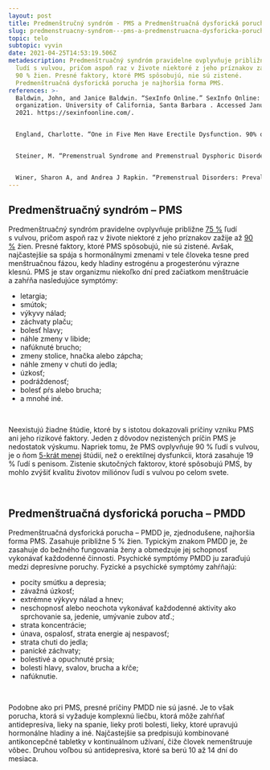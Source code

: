 ```yaml
---
layout: post
title: Predmenštručný syndróm - PMS a Predmenštruačná dysforická porucha - PMDD
slug: predmenstruacny-syndrom---pms-a-predmenstruacna-dysforicka-porucha---pmdd
topic: telo
subtopic: vyvin
date: 2021-04-25T14:53:19.506Z
metadescription: Predmenštruačný syndróm pravidelne ovplyvňuje približne 75 %
  ľudí s vulvou, pričom aspoň raz v živote niektoré z jeho príznakov zažije až
  90 % žien. Presné faktory, ktoré PMS spôsobujú, nie sú zistené.
  Predmenštruačná dysforická porucha je najhoršia forma PMS.
references: >-
  Baldwin, John, and Janice Baldwin. “SexInfo Online.” SexInfo Online: nonprofit
  organization. University of California, Santa Barbara . Accessed January 1,
  2021. https://sexinfoonline.com/. 


  England, Charlotte. “One in Five Men Have Erectile Dysfunction. 90% of Women Experience PMS. Guess Which One Researchers Study More?” The Independent. Independent Digital News and Media, August 19, 2016. https://www.independent.co.uk/news/science/pms-erectile-dysfunction-studies-penis-problems-period-pre-menstrual-pains-science-disparity-a7198681.html


  Steiner, M. “Premenstrual Syndrome and Premenstrual Dysphoric Disorder: Guidelines for Management.” Journal of psychiatry &amp; neuroscience : JPN. U.S. National Library of Medicine, November 2000. https://www.ncbi.nlm.nih.gov/pubmed/11109297


  Winer, Sharon A, and Andrea J Rapkin. “Premenstrual Disorders: Prevalence, Etiology and Impact.” ResearchGate . The Journal of reproductive medicine, May 2006. https://www.researchgate.net/publication/7049158_Premenstrual_disorders_Prevalence_etiology_and_impact
---
```

## **Predmenštruačný syndróm – PMS**

Predmenštruačný syndróm pravidelne ovplyvňuje približne [75 %](https://www.ncbi.nlm.nih.gov/pubmed/11109297.) ľudí s vulvou, pričom aspoň raz v živote niektoré z jeho príznakov zažije až [90 %](https://www.researchgate.net/publication/7049158_Premenstrual_disorders_Prevalence_etiology_and_impact) žien. Presné faktory, ktoré PMS spôsobujú, nie sú zistené. Avšak, najčastejšie sa spája s hormonálnymi zmenami v tele človeka tesne pred menštruačnou fázou, kedy hladiny estrogénu a progesterónu výrazne klesnú. PMS je stav organizmu niekoľko dní pred začiatkom menštruácie a zahŕňa nasledujúce symptómy:

* letargia;
* smútok;
* výkyvy nálad;
* záchvaty plaču;
* bolesť hlavy;
* náhle zmeny v libide;
* nafúknuté brucho;
* zmeny stolice, hnačka alebo zápcha;
* náhle zmeny v chuti do jedla;
* úzkosť;
* podráždenosť;
* bolesť pŕs alebo brucha;
* a mnohé iné. 

<br>

Neexistujú žiadne štúdie, ktoré by s istotou dokazovali príčiny vzniku PMS ani jeho rizikové faktory. Jeden z dôvodov nezistených príčin PMS je nedostatok výskumu. Napriek tomu, že PMS ovplyvňuje 90 % ľudí s vulvou, je o ňom [5-krát menej](https://www.independent.co.uk/news/science/pms-erectile-dysfunction-studies-penis-problems-period-pre-menstrual-pains-science-disparity-a7198681.html) štúdií, než o erektilnej dysfunkcii, ktorá zasahuje 19 % ľudí s penisom. Zistenie skutočných faktorov, ktoré spôsobujú PMS, by mohlo zvýšiť kvalitu životov miliónov ľudí s vulvou po celom svete.

<br>

## **Predmenštruačná dysforická porucha – PMDD**

Predmenštruačná dysforická porucha – PMDD je, zjednodušene, najhoršia forma PMS. Zasahuje približne 5 % žien. Typickým znakom PMDD je, že zasahuje do bežného fungovania ženy a obmedzuje jej schopnosť vykonávať každodenné činnosti. Psychické symptómy PMDD ju zaraďujú medzi depresívne poruchy. Fyzické a psychické symptómy zahŕňajú:

* pocity smútku a depresia;
* závažná úzkosť;
* extrémne výkyvy nálad a hnev;
* neschopnosť alebo neochota vykonávať každodenné aktivity ako sprchovanie sa, jedenie, umývanie zubov atď.;
* strata koncentrácie;
* únava, ospalosť, strata energie aj nespavosť;
* strata chuti do jedla;
* panické záchvaty;
* bolestivé a opuchnuté prsia;
* bolesti hlavy, svalov, brucha a kŕče;
* nafúknutie. 

<br>

Podobne ako pri PMS, presné príčiny PMDD nie sú jasné. Je to však porucha, ktorá si vyžaduje komplexnú liečbu, ktorá môže zahŕňať antidepresíva, lieky na spanie, lieky proti bolesti, lieky, ktoré upravujú hormonálne hladiny a iné. Najčastejšie sa predpisujú kombinované antikoncepčné tabletky v kontinuálnom užívaní, čiže človek nemenštruuje vôbec. Druhou voľbou sú antidepresíva, ktoré sa berú 10 až 14 dní do mesiaca.